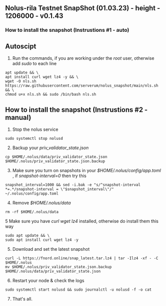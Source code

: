 ## Nolus-rila Testnet SnapShot (01.03.23) - height - 1206000 - v0.1.43
### How to install the snapshot (Instrustions #1 - auto)

## Autoscipt

1. Run the commands,  if you are working under the *root* user, otherwise add *sudo* to each line
```
apt update && \
apt install curl wget lz4 -y && \
wget -O nls.sh https://raw.githubusercontent.com/serverum/nolus_snapshot/main/nls.sh && \
chmod u+x nls.sh && sudo /bin/bash nls.sh
```
## How to install the snapshot (Instrustions #2 - manual)

1. Stop the nolus service
```
sudo systemctl stop nolusd
```
2. Backup your *priv_validator_state.json* 
```
cp $HOME/.nolus/data/priv_validator_state.json $HOME/.nolus/priv_validator_state.json.backup
```
3. Make sure you turn on snapshots in your *$HOME/.nolus/config/app.toml* , if *snapshot-interval=0* then try this
```
snapshot_interval=1000 && sed -i.bak -e "s/^snapshot-interval *=.*/snapshot-interval = \"$snapshot_interval\"/" ~/.nolus/config/app.toml
```
4. Remove *$HOME/.nolus/data*
```
rm -rf $HOME/.nolus/data
```
5 Make sure you have *curl wget lz4* installed, otherwise do install them this way
```
sudo apt update && \
sudo apt install curl wget lz4 -y
```

5. Download and set the latest snapshot
```
curl -L https://fnord.online/snap_latest.tar.lz4 | tar -Ilz4 -xf - -C $HOME/.nolus
mv $HOME/.nolus/priv_validator_state.json.backup $HOME/.nolus/data/priv_validator_state.json
````
6. Restart your node & check the logs
```
sudo systemctl start nolusd && sudo journalctl -u nolusd -f -o cat
```
7. That's all.
